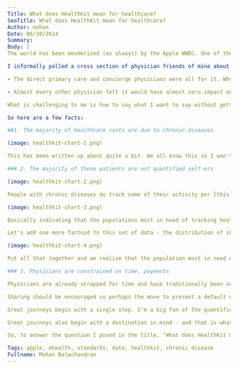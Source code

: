 ```yaml
---
Title: What does HealthKit mean for healthcare?
SeoTitle: What does HealthKit mean for healthcare?
Author: mohan
Date: 06/10/2014
Summary: 
Body: |
The world has been mesmerized (as always) by the Apple WWDC. One of the areas which is generating a lot of interest and excitement is Healthkit. Heck, we [wrote](https://catalyze.io/blog/what-does-healthkit-mean-for-mobile-app-developers/) about it as well.  Healthkit's [website](https://developer.apple.com/healthkit/) describes it as something that "*allows apps that provide health and fitness services to share their data with the new Health app and with each other. A user’s health information is stored in a centralized and secure location and the user decides which data should be shared with your app.*"  Words like "game changing" and "revolutionary" are being thrown around. But I'm not so sure if those are the words I would use.

I informally polled a cross section of physician friends of mine about it - ranging from direct primary care physicians, family practitioners, concierge physicians and so on to get some feedback on it. And it was very illuminating:

- The direct primary care and concierge physicians were all for it. Why? Because most of their patients (and they themselves) were iPhone users. They could also see how this would allow them to provide a higher level of service to their clients.

- Almost every other physician felt it would have almost zero impact on their patient population.

What is challenging to me is how to say what I want to say without getting into a flamewar. So let me set the baseline - I have an iPhone (have had every alternate year's model), own a Mac or two, own an iPad or two. So I do like Apple products. This post is **not about Apple or its products**. This post is about trying to provide some opinions on the likely impact of Healthkit and the quantified self movement in general.

So here are a few facts:

##1. The majority of healthcare costs are due to chronic diseases

(image: healthkit-chart-1.png)

This has been written up about quite a bit. We all know this so I won't belabor the point. However, the key point to note here is that....

### 2. The majority of these patients are not quantified self-ers

(image: healthkit-chart-2.png)

People with chronic diseases do track some of their activity per [this](http://www.pewinternet.org/2013/01/28/tracking-for-health/) Pew report. A closer look at the data, shows this set of data.

(image: healthkit-chart-3.png)

Basically indicating that the populations most in need of tracking health don't do it as much nor do they use electronic means to do so.

Let's add one more factoid to this set of data - the distribution of iPhone and Android across income levels.

(image: healthkit-chart-4.png)

Put all that together and we realize that the population most in need of tracking tools are barely using or impacted by Healthkit. My physician friends were right - Healthkit is likely to have little to no impact on actually addressing the key challenges around chronic disease.

### 3. Physicians are constrained on time, payments

Physicians are already strapped for time and have traditionally been very leery of the quality and reliability of patient generated data and making clinical decisions on the basis of that information. Travis wrote about [this](https://catalyze.io/blog/lets-encourage-secure-sharing-of-health-data/) and I quote,  "I have personal experiences with family that have wanted to share their own data and been blown off by physicians. An example is my dad. We got him an iPhone-connected glucometer a couple years ago and, in his excitement, he emailed his endocrinologist his data ahead of an appointment. The endocrinologist flat out told him that he couldn't really use the data. My dad now sends me his weekly reports of blood sugars, which is helpful because I can encourage him but it would be great if his physician supported and encouraged his enthusiasm for self-care."

Sharing should be encouraged so perhaps the move to present a default way to access and view summaries of the data could be welcomed. The concern that the physicians I talked to had was that, while patients being more interested in their health is always welcome, more available data implies more time, more correlation, and potentially more liability.

Great journeys begin with a single step. I'm a big fan of the quantified self movement as it is my hope that this will extend soon to folks who are likely to benefit the most from it. Perhaps Apple putting its considerable weight behind it will just be the impetus it needs to make it more widespread.

Great journeys also begin with a destination in mind - and that is what I want to call attention to. The destination for us, if we're serious about impacting healthcare costs, is figuring out how to engage the low income, 60 year old with COPD and diabetes or preventing the 40 year old smoker with poor diet and exercise habits from turning into that 60 year old. Is the answer to that a $600 phone with an additional couple of hundred on additional devices? If you're really serious about this, focus on the lower end of the market - dumb phones, cheap smartphones. This has proved very profitable for [some](http://techcrunch.com/2014/02/19/facebook-buying-whatsapp-for-16b-in-cash-and-stock-plus-3b-in-rsus/) and my contention is that because it was not focused just on one platform - Whatsapp is [available](http://en.wikipedia.org/wiki/WhatsApp) on "*The client software is available for Google Android, BlackBerry OS, Apple iOS, selected Nokia Series 40, Symbian, selected Nokia Asha platform, and BlackBerry 10.*"

So, to answer the question I posed in the title, "What does HealthKit mean for healthcare?" - not much in the in the immediate term.

Tags: apple, mhealth, standards, data, healthkit, chronic disease
Fullname: Mohan Balachandran
---
```


